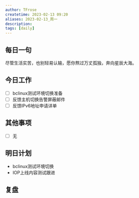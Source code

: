 ```yaml
---
author: TFrose
createtime: 2023-02-13 09:20
aliases: 2023-02-13_周一
description:
tags: [daily]
---
```


## 每日一句
尽管生活实苦，也别轻易认输，愿你熬过万丈孤独，奔向星辰大海。

## 今日工作
- [ ] bclinux测试环境切换准备
- [ ] 反馈主机切换告警屏蔽邮件
- [ ] 反馈IPv6地址申请详单

## 其他事项
- [ ] 无

## 明日计划
- bclinux测试环境切换
- IOP上线内容测试跟进

## 复盘

